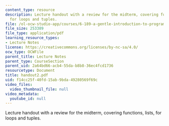 ```yaml
---
content_type: resource
description: Lecture handout with a review for the midterm, covering functions, lists,
  for loops and tuples.
file: /ol-ocw-studio-app/courses/6-189-a-gentle-introduction-to-programming-using-python-january-iap-2008/f14cc25f40fd15ab9bda49280569f69c_handout2.pdf
file_size: 253389
file_type: application/pdf
learning_resource_types:
- Lecture Notes
license: https://creativecommons.org/licenses/by-nc-sa/4.0/
ocw_type: OCWFile
parent_title: Lecture Notes
parent_type: CourseSection
parent_uid: 2a64bd66-acb4-55da-b8b8-36ec4fcd1736
resourcetype: Document
title: handout2.pdf
uid: f14cc25f-40fd-15ab-9bda-49280569f69c
video_files:
  video_thumbnail_file: null
video_metadata:
  youtube_id: null
---
```

Lecture handout with a review for the midterm, covering functions, lists, for loops and tuples.